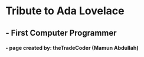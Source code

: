 # Tribute to Ada Lovelace
## - First Computer Programmer
#### - page created by: theTradeCoder (Mamun Abdullah)

[Web View of the Page: Tribute to Ada Lovelace]: https://thetradecoder.github.io/tribute-to-ada-lovelace/
